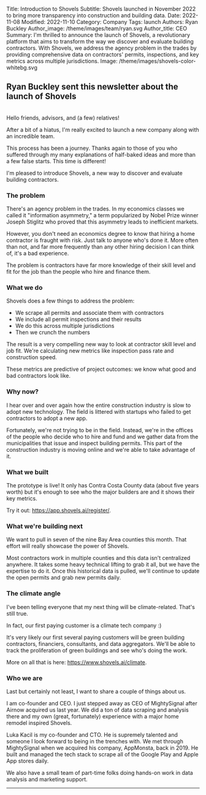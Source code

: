 Title: Introduction to Shovels
Subtitle: Shovels launched in November 2022 to bring more transparency into construction and building data. 
Date: 2022-11-08
Modified: 2022-11-10
Category: Company
Tags: launch
Authors: Ryan Buckley
Author_image: /theme/images/team/ryan.svg
Author_title: CEO
Summary: I'm thrilled to announce the launch of Shovels, a revolutionary platform that aims to transform the way we discover and evaluate building contractors. With Shovels, we address the agency problem in the trades by providing comprehensive data on contractors' permits, inspections, and key metrics across multiple jurisdictions.
Image: /theme/images/shovels-color-whitebg.svg

## Ryan Buckley sent this newsletter about the launch of Shovels
<br>
Hello friends, advisors, and (a few) relatives! 

After a bit of a hiatus, I'm really excited to launch a new company along with an incredible team. 

This process has been a journey. Thanks again to those of you who suffered through my many explanations of half-baked ideas and more than a few false starts. This time is different! 

I'm pleased to introduce Shovels, a new way to discover and evaluate building contractors. 

### The problem

There's an agency problem in the trades. In my economics classes we called it "information asymmetry," a term popularized by Nobel Prize winner Joseph Stiglitz who proved that this asymmetry leads to inefficient markets. 

However, you don't need an economics degree to know that hiring a home contractor is fraught with risk. Just talk to anyone who's done it. More often than not, and far more frequently than any other hiring decision I can think of, it's a bad experience. 

The problem is contractors have far more knowledge of their skill level and fit for the job than the people who hire and finance them.

### What we do

Shovels does a few things to address the problem:

  - We scrape all permits and associate them with contractors
  - We include all permit inspections and their results 
  - We do this across multiple jurisdictions
  - Then we crunch the numbers

The result is a very compelling new way to look at contractor skill level and job fit. We're calculating new metrics like inspection pass rate and construction speed. 

These metrics are predictive of project outcomes: we know what good and bad contractors look like. 

### Why now? 

I hear over and over again how the entire construction industry is slow to adopt new technology. The field is littered with startups who failed to get contractors to adopt a new app. 

Fortunately, we're not trying to be in the field. Instead, we're in the offices of the people who decide who to hire and fund and we gather data from the municipalities that issue and inspect building permits. This part of the construction industry is moving online and we're able to take advantage of it. 

### What we built

The prototype is live! It only has Contra Costa County data (about five years worth) but it's enough to see who the major builders are and it shows their key metrics. 

Try it out: https://app.shovels.ai/register/. 

### What we're building next

We want to pull in seven of the nine Bay Area counties this month. That effort will really showcase the power of Shovels. 

Most contractors work in multiple counties and this data isn't centralized anywhere. It takes some heavy technical lifting to grab it all, but we have the expertise to do it. Once this historical data is pulled, we'll continue to update the open permits and grab new permits daily. 

### The climate angle

I've been telling everyone that my next thing will be climate-related. That's still true. 

In fact, our first paying customer is a climate tech company :) 

It's very likely our first several paying customers will be green building contractors, financiers, consultants, and data aggregators. We'll be able to track the proliferation of green buildings and see who's doing the work.

More on all that is here: https://www.shovels.ai/climate.

### Who we are

Last but certainly not least, I want to share a couple of things about us.

I am co-founder and CEO. I just stepped away as CEO of MightySignal after Airnow acquired us last year. We did a ton of data scraping and analysis there and my own (great, fortunately) experience with a major home remodel inspired Shovels. 

Luka Kacil is my co-founder and CTO. He is supremely talented and someone I look forward to being in the trenches with. We met through MightySignal when we acquired his company, AppMonsta, back in 2019. He built and managed the tech stack to scrape all of the Google Play and Apple App stores daily.

We also have a small team of part-time folks doing hands-on work in data analysis and marketing support.

<hr>